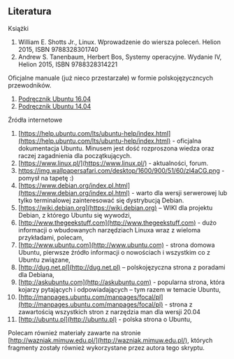 ## **Literatura**

Książki

1. William E. Shotts Jr., Linux. Wprowadzenie do wiersza poleceń. Helion 2015, ISBN 9788328301740
2. Andrew S. Tanenbaum, Herbert Bos, Systemy operacyjne. Wydanie IV, Helion 2015, ISBN 9788328314221
   
Oficjalne manuale (już nieco przestarzałe) w formie polskojęzyczncych przewodników.

1. [Podręcznik Ubuntu 16.04](ubuntu_podręcznik.pdf)
2. [Podręcznik Ubuntu 14.04](Przewodnik_Ubuntu_14.04_LTS_Trusty_Tahr.pdf)

Źródła internetowe

1. [https://help.ubuntu.com/lts/ubuntu-help/index.html](https://help.ubuntu.com/lts/ubuntu-help/index.html) - oficjalna dokumentacja Ubuntu. Minusem jest dość rozproszona wiedza oraz raczej zagadnienia dla początkujących.
2. [https://www.linux.pl/](https://www.linux.pl/) - aktualności, forum.
3. https://img.wallpapersafari.com/desktop/1600/900/51/60/zl4aCG.png - pomysł na tapetę :)
4. [https://www.debian.org/index.pl.html](https://www.debian.org/index.pl.html) - warto dla wersji serwerowej lub tylko terminalowej zainteresować się dystrybucją Debian.
5. [https://wiki.debian.org](https://wiki.debian.org) – WIKI dla projektu Debian, z którego Ubuntu się wywodzi,
6. [http://www.thegeekstuff.com](http://www.thegeekstuff.com) -  dużo informacji o wbudowanych narzędziach Linuxa wraz z wieloma przykładami, polecam,
7. [http://www.ubuntu.com](http://www.ubuntu.com) - strona domowa Ubuntu, pierwsze źródło informacji o nowościach i wszystkim co z Ubuntu związane,
8. [http://dug.net.pl](http://dug.net.pl) – polskojęzyczna strona z poradami dla Debiana,
9. [http://askubuntu.com](http://askubuntu.com) - popularna strona, która kojarzy pytających i odpowiadających – tym razem w temacie Ubuntu,
10. [http://manpages.ubuntu.com/manpages/focal/pl](http://manpages.ubuntu.com/manpages/focal/pl)   - strona z zawartością wszystkich stron z narzędzia man dla wersji 20.04
11. [http://ubuntu.pl](http://ubuntu.pl) - polska strona o Ubuntu,


Polecam również materiały zawarte na stronie [http://wazniak.mimuw.edu.pl/](http://wazniak.mimuw.edu.pl/), których fragmenty zostały również wykorzystane przez autora tego skryptu.
